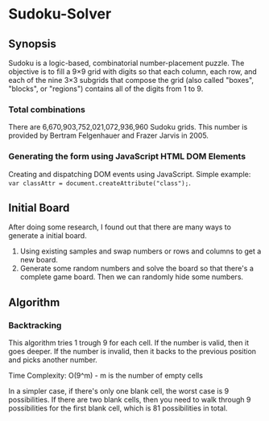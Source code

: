 # Sudoku-Solver

## Synopsis
Sudoku is a logic-based, combinatorial number-placement puzzle. The objective is to fill a 9×9 grid with digits so that each column, each row, and each of the nine 3×3 subgrids that compose the grid (also called "boxes", "blocks", or "regions") contains all of the digits from 1 to 9.

### Total combinations
There are 6,670,903,752,021,072,936,960 Sudoku grids. This number is provided by Bertram Felgenhauer and Frazer Jarvis in 2005.

### Generating the form using JavaScript HTML DOM Elements
Creating and dispatching DOM events using JavaScript. Simple example: `var classAttr = document.createAttribute("class");`. 

## Initial Board
After doing some research, I found out that there are many ways to generate a initial board.
1. Using existing samples and swap numbers or rows and columns to get a new board.
2. Generate some random numbers and solve the board so that there's a complete game board. Then we can randomly hide some numbers.

## Algorithm
### Backtracking
This algorithm tries 1 trough 9 for each cell. If the number is valid, then it goes deeper. If the number is invalid, then it backs to the previous position and picks another number.

Time Complexity: O(9^m) - m is the number of empty cells

In a simpler case, if there's only one blank cell, the worst case is 9 possibilities. If there are two blank cells, then you need to walk through 9 possibilities for the first blank cell, which is 81 possibilities in total.